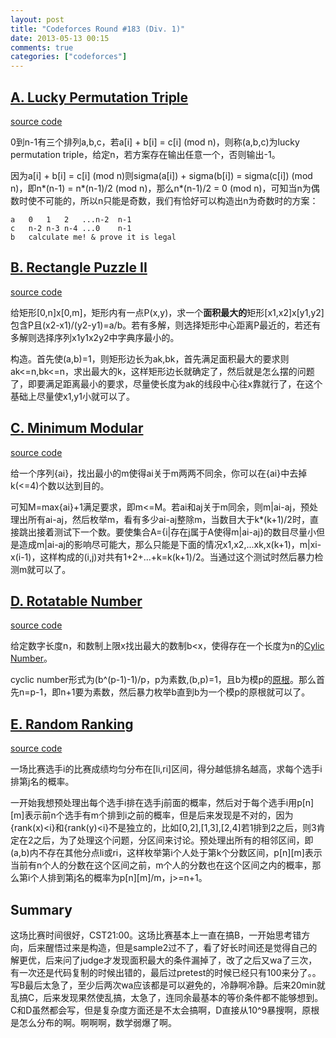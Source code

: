 ```yaml
---
layout: post
title: "Codeforces Round #183 (Div. 1)"
date: 2013-05-13 00:15
comments: true
categories: ["codeforces"]
---
```


[A. Lucky Permutation Triple](http://www.codeforces.com/contest/303/problem/A)
-----------------------------

[source code](https://github.com/delta4d/AlgoSolution/blob/master/codeforces/183/1/A.cpp)

0到n-1有三个排列a,b,c，若a[i] + b[i] = c[i] (mod n)，则称(a,b,c)为lucky permutation triple，给定n，若方案存在输出任意一个，否则输出-1。

因为a[i] + b[i] = c[i] (mod n)则sigma(a[i]) + sigma(b[i]) = sigma(c[i]) (mod n)，即n\*(n-1) = n\*(n-1)/2 (mod n)，那么n\*(n-1)/2 = 0 (mod n)，可知当n为偶数时使不可能的，所以n只能是奇数，我们有恰好可以构造出n为奇数时的方案：

	a	0	1	2	...n-2	n-1		
	c	n-2	n-3	n-4	...0	n-1
	b	calculate me! & prove it is legal

[B. Rectangle Puzzle II](http://www.codeforces.com/contest/303/problem/B)
------------------------

[source code](https://github.com/delta4d/AlgoSolution/blob/master/codeforces/183/1/B.cpp)

给矩形[0,n]x[0,m]，矩形内有一点P(x,y)，求一个**面积最大的**矩形[x1,x2]x[y1,y2]包含P且(x2-x1)/(y2-y1)=a/b。若有多解，则选择矩形中心距离P最近的，若还有多解则选择序列x1y1x2y2中字典序最小的。

构造。首先使(a,b)=1，则矩形边长为ak,bk，首先满足面积最大的要求则ak\<=n,bk\<=n，求出最大的k，这样矩形边长就确定了，然后就是怎么摆的问题了，即要满足距离最小的要求，尽量使长度为ak的线段中心往x靠就行了，在这个基础上尽量使x1,y1小就可以了。

[C. Minimum Modular](http://www.codeforces.com/contest/303/problem/C)
--------------------

[source code](https://github.com/delta4d/AlgoSolution/blob/master/codeforces/183/1/C.cpp)

给一个序列{ai}，找出最小的m使得ai关于m两两不同余，你可以在{ai}中去掉k(\<=4)个数以达到目的。

可知M=max{ai}+1满足要求，即m\<=M。若ai和aj关于m同余，则m\|ai-aj，预处理出所有ai-aj，然后枚举m，看有多少ai-aj整除m，当数目大于k*(k+1)/2时，直接跳出接着测试下一个数。要使集合A={i\|存在j属于A使得m\|ai-aj}的数目尽量小但是造成m\|ai-aj的影响尽可能大，那么只能是下面的情况x1,x2,...xk,x(k+1)，m\|xi-x(i-1)，这样构成的(i,j)对共有1+2+...+k=k(k+1)/2。当通过这个测试时然后暴力检测m就可以了。

[D. Rotatable Number](http://www.codeforces.com/contest/303/problem/D)
---------------------

[source code](https://github.com/delta4d/AlgoSolution/blob/master/codeforces/183/1/D.cpp)

给定数字长度n，和数制上限x找出最大的数制b\<x，使得存在一个长度为n的[Cylic Number](http://en.wikipedia.org/wiki/Cyclic_number)。

cyclic number形式为(b^(p-1)-1)/p，p为素数,(b,p)=1，且b为模p的[原根](http://en.wikipedia.org/wiki/Primitive_root_modulo_n)。那么首先n=p-1，即n+1要为素数，然后暴力枚举b直到b为一个模p的原根就可以了。

[E. Random Ranking](http://www.codeforces.com/contest/303/problem/E)
-------------------

[source code](https://github.com/delta4d/AlgoSolution/blob/master/codeforces/183/1/E.cpp)

一场比赛选手i的比赛成绩均匀分布在[li,ri]区间，得分越低排名越高，求每个选手i排第j名的概率。

一开始我想预处理出每个选手i排在选手j前面的概率，然后对于每个选手i用p[n][m]表示前n个选手有m个排到i之前的概率，但是后来发现是不对的，因为{rank(x)\<i}和{rank(y)\<i}不是独立的，比如[0,2],[1,3],[2,4]若1排到2之后，则3肯定在2之后，为了处理这个问题，分区间来讨论。预处理出所有的相邻区间，即(a,b)内不存在其他分点li或ri，这样枚举第i个人处于第k个分数区间，p[n][m]表示当前有n个人的分数在这个区间之前，m个人的分数也在这个区间之内的概率，那么第i个人排到第j名的概率为p[n][m]/m，j\>=n+1。

Summary
-------

这场比赛时间很好，CST21:00。这场比赛基本上一直在搞B，一开始思考错方向，后来醒悟过来是构造，但是sample2过不了，看了好长时间还是觉得自己的解更优，后来问了judge才发现面积最大的条件漏掉了，改了之后又wa了三次，有一次还是代码复制的时候出错的，最后过pretest的时候已经只有100来分了。。写B最后太急了，至少后两次wa应该都是可以避免的，冷静啊冷静。后来20min就乱搞C，后来发现果然使乱搞，太急了，连同余最基本的等价条件都不能够想到。C和D虽然都会写，但是复杂度方面还是不太会搞啊，D直接从10^9暴搜啊，原根是怎么分布的啊。啊啊啊，数学弱爆了啊。
